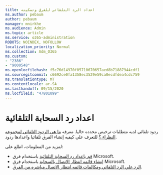 ```yaml
---
title: اعداد الرد التلقائي للفرق وتمكينه
ms.author: pebaum
author: pebaum
manager: mnirkhe
ms.audience: Admin
ms.topic: article
ms.service: o365-administration
ROBOTS: NOINDEX, NOFOLLOW
localization_priority: Normal
ms.collection: Adm_O365
ms.custom:
- "2386"
- "9000548"
ms.openlocfilehash: f5c76d14970f05710670657aed8b71887944cdf1
ms.sourcegitcommit: c6692ce0fa1358ec3529e59ca0ecdfdea4cdc759
ms.translationtype: MT
ms.contentlocale: ar-SA
ms.lasthandoff: 09/15/2020
ms.locfileid: "47801099"
---
```

# <a name="set-up-a-cloud-auto-attendant"></a>اعداد رد السحابة التلقائية

ردود تلقائي لديه متطلبات ترخيص محدده حاليا. معرفه [ما هي الردود التلقائي لمجموعه النظراء ؟](https://docs.microsoft.com/microsoftteams/what-are-phone-system-auto-attendants) للتعرف علي كيفيه إنشاء الفرق تلقائيا واعدادها ردود. 

لمزيد من المعلومات، اطلع على:

- [قم باعداد رد السحابة التلقائية](https://docs.microsoft.com/microsoftteams/create-a-phone-system-auto-attendant) باستخدام فرق Microsoft. 
- [إنشاء قائمه انتظار الاتصال بالسحابة](https://docs.microsoft.com/microsoftteams/create-a-phone-system-call-queue) باستخدام فرق Microsoft. 
- [الرد علي الرد التلقائي ومكالمات قائمه انتظار الاتصال مباشره من الفرق](https://docs.microsoft.com/microsoftteams/answer-auto-attendant-and-call-queue-calls). 